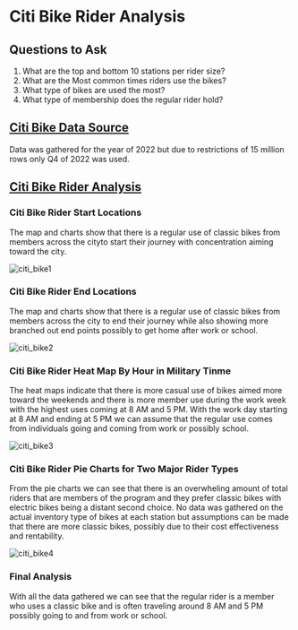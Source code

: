 # Citi Bike Rider Analysis

## Questions to Ask

1) What are the top and bottom 10 stations per rider size?
2) What are the Most common times riders use the bikes?
3) What type of bikes are used the most?
4) What type of membership does the regular rider hold?

## [Citi Bike Data Source](https://citibikenyc.com/system-data)

Data was gathered for the year of 2022 but due to restrictions of 15 million rows only Q4 of 2022 was used.

## [Citi Bike Rider Analysis]()

### Citi Bike Rider Start Locations

The map and charts show that there is a regular use of classic bikes from members across the cityto start their journey with concentration aiming toward the city.

![citi_bike1](https://user-images.githubusercontent.com/113717031/218377574-46e06150-95b7-4970-b0b7-852cb1ca7f1f.png)

### Citi Bike Rider End Locations

The map and charts show that there is a regular use of classic bikes from members across the city to end their journey while also showing more branched out end points possibly to get home after work or school.

![citi_bike2](https://user-images.githubusercontent.com/113717031/218377737-0c09a9c6-156a-4b76-91b8-0b666730398b.png)

### Citi Bike Rider Heat Map By Hour in Military Tinme

The heat maps indicate that there is more casual use of bikes aimed more toward the weekends and there is more member use during the work week with the highest uses coming at 8 AM and 5 PM. With the work day starting at 8 AM and ending at 5 PM we can assume that the regular use comes from individuals going and coming from work or possibly school.

![citi_bike3](https://user-images.githubusercontent.com/113717031/218377803-9be1f632-8930-4f74-a5a9-b077bd44f948.png)

### Citi Bike Rider Pie Charts for Two Major Rider Types

From the pie charts we can see that there is an overwheling amount of total riders that are members of the program and they prefer classic bikes with electric bikes being a distant second choice. No data was gathered on the actual inventory type of bikes at each station but assumptions can be made that there are more classic bikes, possibly due to their cost effectiveness and rentability. 

![citi_bike4](https://user-images.githubusercontent.com/113717031/218377928-ec3cf71a-ea6d-4607-8ccd-e66dec32ed7c.png)

### Final Analysis

With all the data gathered we can see that the regular rider is a member who uses a classic bike and is often traveling around 8 AM and 5 PM possibly going to and from work or school.
